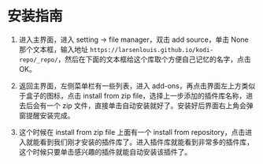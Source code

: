 # 安装指南

1. 进入主界面，进入 setting -> file manager，双击 add source，单击 None 那个文本框，输入地址 `https://larsenlouis.github.io/kodi-repo/_repo/`，然后在下面的文本框给这个库取个方便自己记忆的名字，点击 OK。

2. 返回主界面，左侧菜单栏有一些列表，进入 add-ons，再点击界面左上方类似于盒子的图标，点击 install from zip file，选择上一步添加的插件库名称，进去后会有一个 zip 文件，直接单击自动安装就好了。安装好后界面右上角会弹窗提醒安装完成。

3. 这个时候在 install from zip file 上面有一个 install from repository，点击进入就能看到我们刚才安装的插件库了。进入插件库就能看到非常多的插件库，这个时候只要单击感兴趣的插件就能自动安装该插件了。